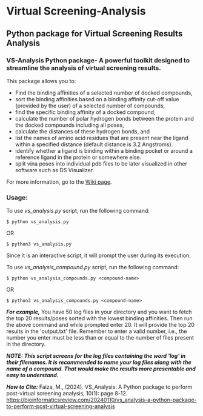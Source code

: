 # Virtual Screening-Analysis

## Python package for Virtual Screening Results Analysis

### VS-Analysis Python package- A powerful toolkit designed to streamline the analysis of virtual screening results.

This package allows you to:

* Find the binding affinities of a selected number of docked compounds,
* sort the binding affinities based on a binding affinity cut-off value (provided by the user) of a selected number of compounds,
* find the specific binding affinity of a docked compound,
* calculate the number of polar hydrogen bonds between the protein and the docked compounds including all poses,
* calculate the distances of these hydrogen bonds, and
* list the names of amino acid residues that are present near the ligand within a specified distance (default distance is 3.2 Angstroms).
* identify whether a ligand is binding within a binding pocket or around a reference ligand in the protein or somewhere else. 
* split vina poses into individual pdb files to be later visualized in other software such as DS Visualizer.

For more information, go to the [Wiki page](https://github.com/MunibaFaiza/VS-Analysis/wiki).

### Usage:

To use <i>vs_analysis.py</i> script, run the following command:

```$ python vs_analysis.py``` 

OR

```$ python3 vs_analysis.py```


Since it is an interactive script, it will prompt the user during its execution.


To use <i>vs_analysis_compound.py</i> script, run the following command:

```$ python vs_analysis_compounds.py <compound-name>``` 

OR

```$ python3 vs_analysis_compounds.py <compound-name>```

***For example,***
You have 50 log files in your directory and you want to fetch the top 20 results/poses sorted with the lowest binding affinities.
Then run the above command and while prompted enter 20. It will provide the top 20 results in the 'output.txt' file.
Remember to enter a valid number, i.e., the number you enter must be less than or equal to the number of files present in the directory.

***NOTE:
This script screens for the log files containing the word 'log' in their filenames.
It is recommended to name your log files along with the name of a compound. That would make the results more presentable and easy to understand.***


***How to Cite:***
Faiza, M., (2024). VS_Analysis: A Python package to perform post-virtual screening analysis, 10(1): page 8-12. https://bioinformaticsreview.com/20240110/vs_analysis-a-python-package-to-perform-post-virtual-screening-analysis
